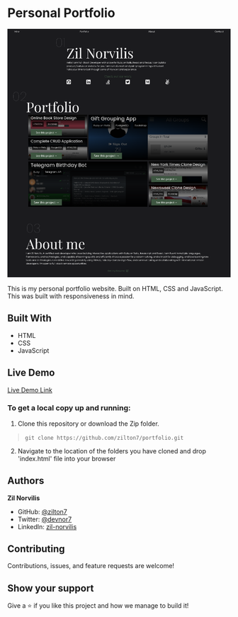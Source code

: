 # Personal Portfolio
![screenshot](./app_screenshot.png)

This is my personal portfolio website. Built on HTML, CSS and JavaScript. This was built with responsiveness in mind.

## Built With

- HTML
- CSS
- JavaScript

## Live Demo

[Live Demo Link](https://zilton7.github.io/portfolio/)

### To get a local copy up and running:

1) Clone this repository or download the Zip folder. 
>``git clone https://github.com/zilton7/portfolio.git``

2) Navigate to the location of the folders you have cloned
and drop 'index.html' file into your browser


## Authors

 **Zil Norvilis**

- GitHub: [@zilton7](https://github.com/zilton7)
- Twitter: [@devnor7](https://twitter.com/devnor7)
- LinkedIn: [zil-norvilis](https://www.linkedin.com/in/zil-norvilis)


## Contributing

Contributions, issues, and feature requests are welcome!

## Show your support

Give a ⭐️ if you like this project and how we manage to build it!
